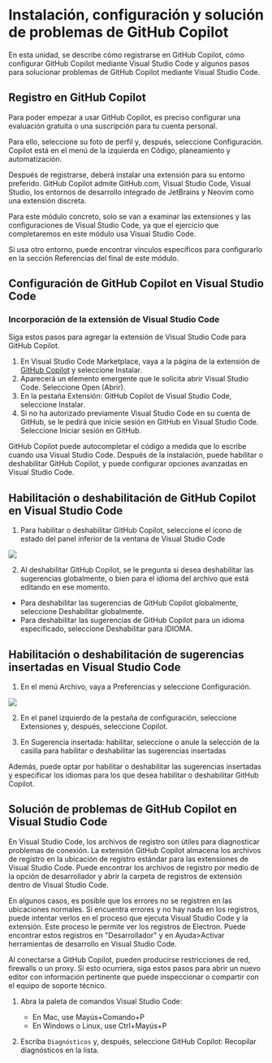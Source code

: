 # Instalación, configuración y solución de problemas de GitHub Copilot

En esta unidad, se describe cómo registrarse en GitHub Copilot, cómo configurar GitHub Copilot mediante Visual Studio Code y algunos pasos para solucionar problemas de GitHub Copilot mediante Visual Studio Code.

## Registro en GitHub Copilot

Para poder empezar a usar GitHub Copilot, es preciso configurar una evaluación gratuita o una suscripción para tu cuenta personal.

Para ello, seleccione su foto de perfil y, después, seleccione Configuración. Copilot está en el menú de la izquierda en Código, planeamiento y automatización.

Después de registrarse, deberá instalar una extensión para su entorno preferido. GitHub Copilot admite GitHub.com, Visual Studio Code, Visual Studio, los entornos de desarrollo integrado de JetBrains y Neovim como una extensión discreta.

Para este módulo concreto, solo se van a examinar las extensiones y las configuraciones de Visual Studio Code, ya que el ejercicio que completaremos en este módulo usa Visual Studio Code.

Si usa otro entorno, puede encontrar vínculos específicos para configurarlo en la sección Referencias del final de este módulo.

## Configuración de GitHub Copilot en Visual Studio Code

### Incorporación de la extensión de Visual Studio Code

Siga estos pasos para agregar la extensión de Visual Studio Code para GitHub Copilot.

1. En Visual Studio Code Marketplace, vaya a la página de la extensión de <a href="https://marketplace.visualstudio.com/items?itemName=GitHub.copilot">GitHub Copilot</a> y seleccione Instalar.
2. Aparecerá un elemento emergente que le solicita abrir Visual Studio Code. Seleccione Open (Abrir).
3. En la pestaña Extensión: GitHub Copilot de Visual Studio Code, seleccione Instalar.
4. Si no ha autorizado previamente Visual Studio Code en su cuenta de GitHub, se le pedirá que inicie sesión en GitHub en Visual Studio Code. Seleccione Iniciar sesión en GitHub.

GitHub Copilot puede autocompletar el código a medida que lo escribe cuando usa Visual Studio Code. Después de la instalación, puede habilitar o deshabilitar GitHub Copilot, y puede configurar opciones avanzadas en Visual Studio Code.

## Habilitación o deshabilitación de GitHub Copilot en Visual Studio Code

1. Para habilitar o deshabilitar GitHub Copilot, seleccione el icono de estado del panel inferior de la ventana de Visual Studio Code

<img src="https://learn.microsoft.com/es-mx/training/github/introduction-to-github-copilot/media/status-icon-visual-studio-code.png"/>

2. Al deshabilitar GitHub Copilot, se le pregunta si desea deshabilitar las sugerencias globalmente, o bien para el idioma del archivo que está editando en ese momento.

-   Para deshabilitar las sugerencias de GitHub Copilot globalmente, seleccione Deshabilitar globalmente.
-   Para deshabilitar las sugerencias de GitHub Copilot para un idioma especificado, seleccione Deshabilitar para IDIOMA.

## Habilitación o deshabilitación de sugerencias insertadas en Visual Studio Code

1. En el menú Archivo, vaya a Preferencias y seleccione Configuración.

<img src="https://learn.microsoft.com/es-mx/training/github/introduction-to-github-copilot/media/vsc-settings.png"/>

2. En el panel izquierdo de la pestaña de configuración, seleccione Extensiones y, después, seleccione Copilot.

3. En Sugerencia insertada: habilitar, seleccione o anule la selección de la casilla para habilitar o deshabilitar las sugerencias insertadas

Además, puede optar por habilitar o deshabilitar las sugerencias insertadas y especificar los idiomas para los que desea habilitar o deshabilitar GitHub Copilot.

## Solución de problemas de GitHub Copilot en Visual Studio Code

En Visual Studio Code, los archivos de registro son útiles para diagnosticar problemas de conexión. La extensión GitHub Copilot almacena los archivos de registro en la ubicación de registro estándar para las extensiones de Visual Studio Code. Puede encontrar los archivos de registro por medio de la opción de desarrollador y abrir la carpeta de registros de extensión dentro de Visual Studio Code.

En algunos casos, es posible que los errores no se registren en las ubicaciones normales. Si encuentra errores y no hay nada en los registros, puede intentar verlos en el proceso que ejecuta Visual Studio Code y la extensión. Este proceso le permite ver los registros de Electron. Puede encontrar estos registros en "Desarrollador" y en Ayuda>Activar herramientas de desarrollo en Visual Studio Code.

Al conectarse a GitHub Copilot, pueden producirse restricciones de red, firewalls o un proxy. Si esto ocurriera, siga estos pasos para abrir un nuevo editor con información pertinente que puede inspeccionar o compartir con el equipo de soporte técnico.

1. Abra la paleta de comandos Visual Studio Code:

    - En Mac, use Mayús+Comando+P
    - En Windows o Linux, use Ctrl+Mayús+P

2. Escriba `Diagnósticos` y, después, seleccione GitHub Copilot: Recopilar diagnósticos en la lista.
